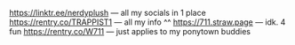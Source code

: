 https://linktr.ee/nerdyplush — all my socials in 1 place
https://rentry.co/TRAPPIST1 — all my info ^^
https://711.straw.page — idk. 4 fun
https://rentry.co/W711 — just applies to my ponytown buddies

